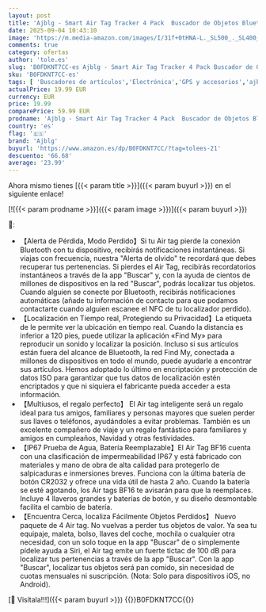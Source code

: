 ```yaml
---
layout: post
title: 'Ajblg - Smart Air Tag Tracker 4 Pack  Buscador de Objetos Bluetooth Funciona con Buscar Apple  Sólo iOS  Android no Compatible   Rastreo Mundial  Rastreador para Llaves/Equipaje/Cartera  Batería Reemplazable'
date: 2025-09-04 10:43:10
image: 'https://m.media-amazon.com/images/I/31f+0tHNA-L._SL500_._SL400_.jpg'
comments: true
category: ofertas
author: 'tole.es'
slug: 'B0FDKNT7CC-es Ajblg - Smart Air Tag Tracker 4 Pack Buscador de Objetos...'
sku: 'B0FDKNT7CC-es'
tags: [ 'Buscadores de artículos','Electrónica','GPS y accesorios','ajblg','apple','🇪🇸', ]
actualPrice: 19.99 EUR
currency: EUR
price: 19.99
comparePrice: 59.99 EUR
prodname: 'Ajblg - Smart Air Tag Tracker 4 Pack  Buscador de Objetos Bluetooth Funciona con Buscar Apple  Sólo iOS  Android no Compatible   Rastreo Mundial  Rastreador para Llaves/Equipaje/Cartera  Batería Reemplazable'
country: 'es'
flag: '🇪🇸'
brand: 'Ajblg'
buyurl: 'https://www.amazon.es/dp/B0FDKNT7CC/?tag=tolees-21'
descuento: '66.68'
average: '23.99'
---
```


Ahora mismo tienes [{{< param title >}}]({{< param buyurl >}}) en el siguiente enlace!

[![{{< param prodname >}}]({{< param image >}})]({{< param buyurl >}})

🔎:

- 【Alerta de Pérdida, Modo Perdido】Si tu Air tag pierde la conexión Bluetooth con tu dispositivo, recibirás notificaciones instantáneas. Si viajas con frecuencia, nuestra "Alerta de olvido" te recordará que debes recuperar tus pertenencias. Si pierdes el Air Tag, recibirás recordatorios instantáneos a través de la app "Buscar" y, con la ayuda de cientos de millones de dispositivos en la red "Buscar", podrás localizar tus objetos. Cuando alguien se conecte por Bluetooth, recibirás notificaciones automáticas (añade tu información de contacto para que podamos contactarte cuando alguien escanee el NFC de tu localizador perdido).
- 【Localización en Tiempo real, Protegiendo su Privacidad】La etiqueta de le permite ver la ubicación en tiempo real. Cuando la distancia es inferior a 120 pies, puede utilizar la aplicación «Find My» para reproducir un sonido y localizar la posición. Incluso si sus artículos están fuera del alcance de Bluetooth, la red Find My, conectada a millones de dispositivos en todo el mundo, puede ayudarle a encontrar sus artículos. Hemos adoptado lo último en encriptación y protección de datos ISO para garantizar que tus datos de localización estén encriptados y que ni siquiera el fabricante pueda acceder a esta información.
- 【Multiusos, el regalo perfecto】 El Air tag inteligente será un regalo ideal para tus amigos, familiares y personas mayores que suelen perder sus llaves o teléfonos, ayudándoles a evitar problemas. También es un excelente compañero de viaje y un regalo fantástico para familiares y amigos en cumpleaños, Navidad y otras festividades.
- 【IP67 Prueba de Agua, Batería Reemplazable】El Air Tag BF16 cuenta con una clasificación de impermeabilidad IP67 y está fabricado con materiales y mano de obra de alta calidad para protegerlo de salpicaduras e inmersiones breves. Funciona con la última batería de botón CR2032 y ofrece una vida útil de hasta 2 año. Cuando la batería se esté agotando, los Air tags BF16 te avisarán para que la reemplaces. Incluye 4 llaveros grandes y baterías de botón, y su diseño desmontable facilita el cambio de batería.
- 【Encuentra Cerca, localiza Fácilmente Objetos Perdidos】 Nuevo paquete de 4 Air tag. No vuelvas a perder tus objetos de valor. Ya sea tu equipaje, maleta, bolso, llaves del coche, mochila o cualquier otra necesidad, con un solo toque en la app "Buscar" de o simplemente pídele ayuda a Siri, el Air tag emite un fuerte tictac de 100 dB para localizar tus pertenencias a través de la app "Buscar". Con la app "Buscar", localizar tus objetos será pan comido, sin necesidad de cuotas mensuales ni suscripción. (Nota: Solo para dispositivos iOS, no Android).

[🛒 Visítala!!!]({{< param buyurl >}})
{{<world>}}B0FDKNT7CC{{</world>}}
